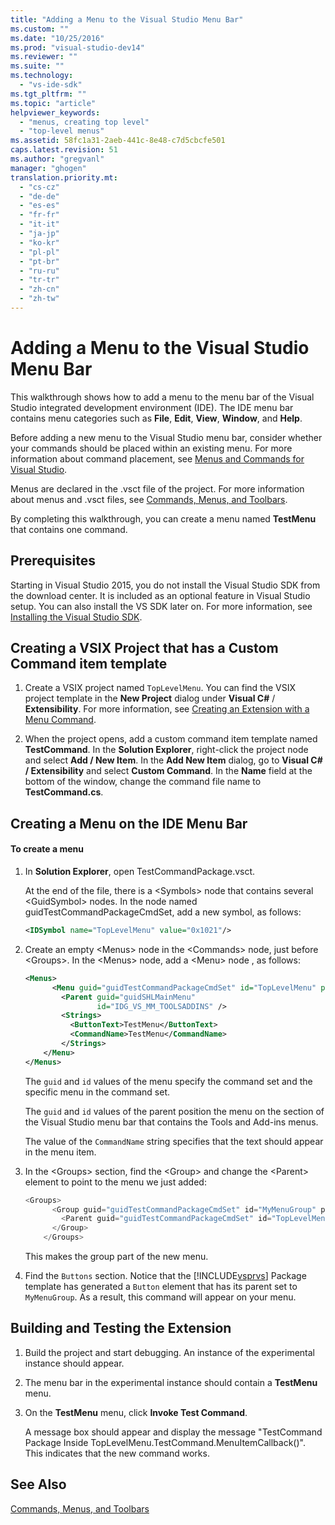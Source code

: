 ```yaml
---
title: "Adding a Menu to the Visual Studio Menu Bar"
ms.custom: ""
ms.date: "10/25/2016"
ms.prod: "visual-studio-dev14"
ms.reviewer: ""
ms.suite: ""
ms.technology: 
  - "vs-ide-sdk"
ms.tgt_pltfrm: ""
ms.topic: "article"
helpviewer_keywords: 
  - "menus, creating top level"
  - "top-level menus"
ms.assetid: 58fc1a31-2aeb-441c-8e48-c7d5cbcfe501
caps.latest.revision: 51
ms.author: "gregvanl"
manager: "ghogen"
translation.priority.mt: 
  - "cs-cz"
  - "de-de"
  - "es-es"
  - "fr-fr"
  - "it-it"
  - "ja-jp"
  - "ko-kr"
  - "pl-pl"
  - "pt-br"
  - "ru-ru"
  - "tr-tr"
  - "zh-cn"
  - "zh-tw"
---
```

# Adding a Menu to the Visual Studio Menu Bar
This walkthrough shows how to add a menu to the menu bar of the Visual Studio integrated development environment (IDE). The IDE menu bar contains menu categories such as **File**, **Edit**, **View**, **Window**, and **Help**.  
  
 Before adding a new menu to the Visual Studio menu bar, consider whether your commands should be placed within an existing menu. For more information about command placement, see [Menus and Commands for Visual Studio](../extensibility-ux-guidelines/menus-and-commands-for-visual-studio.md).  
  
 Menus are declared in the .vsct file of the project. For more information about menus and .vsct files, see [Commands, Menus, and Toolbars](../Topic/Commands,%20Menus,%20and%20Toolbars.md).  
  
 By completing this walkthrough, you can create a menu named **TestMenu** that contains one command.  
  
## Prerequisites  
 Starting in Visual Studio 2015, you do not install the Visual Studio SDK from the download center. It is included as an optional feature in Visual Studio setup. You can also install the VS SDK later on. For more information, see [Installing the Visual Studio SDK](../extensibility/installing-the-visual-studio-sdk.md).  
  
## Creating a VSIX Project that has a Custom Command item template  
  
1.  Create a VSIX project named `TopLevelMenu`. You can find the VSIX project template in the **New Project** dialog under **Visual C#** / **Extensibility**.  For more information, see [Creating an Extension with a Menu Command](../extensibility/creating-an-extension-with-a-menu-command.md).  
  
2.  When the project opens, add a custom command item template named **TestCommand**. In the **Solution Explorer**, right-click the project node and select **Add / New Item**. In the **Add New Item** dialog, go to **Visual C# / Extensibility** and select **Custom Command**. In the **Name** field at the bottom of the window, change the command file name to **TestCommand.cs**.  
  
## Creating a Menu on the IDE Menu Bar  
  
#### To create a menu  
  
1.  In **Solution Explorer**, open TestCommandPackage.vsct.  
  
     At the end of the file, there is a \<Symbols> node that contains several \<GuidSymbol> nodes. In the node named guidTestCommandPackageCmdSet, add a new symbol, as follows:  
  
    ```xml  
    <IDSymbol name="TopLevelMenu" value="0x1021"/>  
    ```  
  
2.  Create an empty \<Menus> node in the \<Commands> node, just before \<Groups>. In the \<Menus> node, add a \<Menu> node , as follows:  
  
    ```xml  
    <Menus>  
          <Menu guid="guidTestCommandPackageCmdSet" id="TopLevelMenu" priority="0x700" type="Menu">  
            <Parent guid="guidSHLMainMenu"  
                    id="IDG_VS_MM_TOOLSADDINS" />  
            <Strings>  
              <ButtonText>TestMenu</ButtonText>  
              <CommandName>TestMenu</CommandName>  
            </Strings>  
        </Menu>  
    </Menus>  
    ```  
  
     The `guid` and `id` values of the menu specify the command set and the specific menu in the command set.  
  
     The `guid` and `id` values of the parent position the menu on the section of the Visual Studio menu bar that contains the Tools and Add-ins menus.  
  
     The value of the `CommandName` string specifies that the text should appear in the menu item.  
  
3.  In the \<Groups> section, find the \<Group> and change the \<Parent> element to point to the menu we just added:  
  
    ```c#  
    <Groups>  
          <Group guid="guidTestCommandPackageCmdSet" id="MyMenuGroup" priority="0x0600">  
            <Parent guid="guidTestCommandPackageCmdSet" id="TopLevelMenu"/>  
          </Group>  
        </Groups>  
    ```  
  
     This makes the group part of the new menu.  
  
4.  Find the `Buttons` section. Notice that the [!INCLUDE[vsprvs](../code-quality/includes/vsprvs_md.md)] Package template has generated a `Button` element that has its parent set to `MyMenuGroup`. As a result, this command will appear on your menu.  
  
## Building and Testing the Extension  
  
1.  Build the project and start debugging. An instance of the experimental instance should appear.  
  
2.  The menu bar in the experimental instance should contain a **TestMenu** menu.  
  
3.  On the **TestMenu** menu, click **Invoke Test Command**.  
  
     A message box should appear and display the message "TestCommand Package Inside TopLevelMenu.TestCommand.MenuItemCallback()". This indicates that the new command works.  
  
## See Also  
 [Commands, Menus, and Toolbars](../Topic/Commands,%20Menus,%20and%20Toolbars.md)